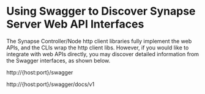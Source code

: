 # Using Swagger to Discover Synapse Server Web API Interfaces

The Synapse Controller/Node http client libraries fully implement the web APIs, and the CLIs wrap the http client libs.  However, if you would like to integrate with web APIs directly, you may discover detailed information from the Swagger interfaces, as shown below.

http://{host:port}/swagger

http://{host:port}/swagger/docs/v1


